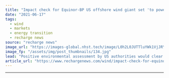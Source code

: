 ```yaml
---
title: "Impact check for Equinor-BP US offshore wind giant set 'to power 1m New Yorkers'"
date: "2021-06-17"
tags: 
  - wind
  - markets
  - energy transition
  - recharge news
source: "recharge news"
image_url: "https://images-global.nhst.tech/image/L0h2L0JUTTluYWk1VjJRY0lnbExYcmN2K2x1UlM5ZzNSZlNleEtSYlRUOD0=/nhst/binary/a38e7359b3760f9544d771ad553e1b31"
image_fp: "/assets/img/post_thumbnails/134.jpg"
lead: "Positive environmental assessment by US authorities would clear way to green-light developers’ construction plan for 2GW Empire Wind project off eastern seaboard"
article_url: "https://www.rechargenews.com/wind/impact-check-for-equinor-bp-us-offshore-wind-giant-set-to-power-1m-new-yorkers/2-1-1027200"
---
```


---
